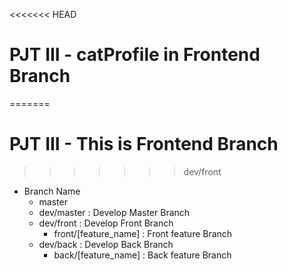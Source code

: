 <<<<<<< HEAD
# PJT III - catProfile in Frontend Branch
=======
# PJT III - This is Frontend Branch
>>>>>>> dev/front
- Branch Name
    - master
    - dev/master : Develop Master Branch
    - dev/front : Develop Front Branch
        - front/[feature_name] : Front feature Branch
    - dev/back : Develop Back Branch
        - back/[feature_name] : Back feature Branch
